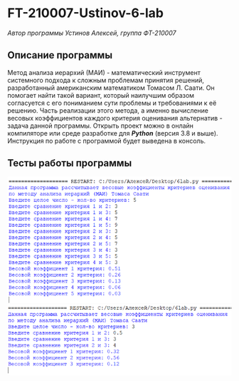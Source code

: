 # FT-210007-Ustinov-6-lab
*Автор программы Устинов Алексей, группа ФТ-210007*
## Описание программы
Метод анализа иерархий (МАИ) - математический инструмент системного подхода к сложным проблемам принятия решений, разработанный американским математиком Томасом Л. Саати. Он помогает найти такой вариант, который наилучшим образом согласуется с его пониманием сути проблемы и требованиями к её решению.
Часть реализации этого метода, а именно вычисление весовых коэффициентов каждого критерия оценивания альтернатив - задача данной программы.
Открыть проект можно в онлайн компиляторе или среде разработке для ***Python*** (версия 3.8 и выше). Инструкция по работе с программой будет выведена в консоль.
## Тесты работы программы
![Скриншот тестов 1](https://github.com/holodnyisiemens/FT-210007-Ustinov-6-lab/blob/main/img/1test.png)
![Скриншот тестов 2](https://github.com/holodnyisiemens/FT-210007-Ustinov-6-lab/blob/main/img/2test.png)
